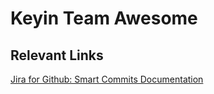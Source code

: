 # Keyin Team Awesome
## Relevant Links
[Jira for Github: Smart Commits Documentation](https://support.atlassian.com/jira-software-cloud/docs/process-issues-with-smart-commits/)
